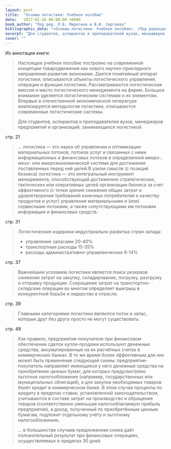 ```yaml
---
layout: post
title:  "Основы логистики: Учебное пособие"
date:   2017-02-26 00:00:00 +0000
book_author: "Под ред. Л.Б. Миротина и В.И. Сергеева"
bibliographic_data: "«Основы логистики: Учебное пособие». /Под редакцией Л.Б. Миротина и В.И. Сергеева. – М.: ИНФРА-М, 2002 г. – 200 с. (Серия «Высшее образование»)."
excerpt: "Для студентов, аспирантов и преподавателей вузов, менеджеров предприятий и организаций, занимающихся логистикой."
cover: ""
---
```


Из аннотации книги:

> Настоящее учебное пособие построено на современной концепции товародвижения как нового научно-прикладного направления развития экономики. Дается понятийный аппарат логистики, описываются объекты логистического управления, операции и функции логистики. Рассматриваются логистическая миссия и место логистического менеджмента на фирме. Большое внимание уделяется логистическим системам и их элементам. Впервые в отечественной экономической литературе анализируется методология логистики, описываются современные логистические системы.
>
> Для студентов, аспирантов и преподавателей вузов, менеджеров предприятий и организаций, занимающихся логистикой.

стр. 21

> … логистика — это наука об управлении и оптимизации материальных потоков, потоков услуг и связанных с ними информационных и финансовых потоков в определенной микро-, мезо- или макроэкономической системе для достижения поставленных перед ней целей.В узком смысле (с позиций бизнеса) логистика — это интегральный инструмент менеджмента, способствующий достижению стратегических, тактических или оперативных целей организации бизнеса за счет эффективного (с точки зрения снижения общих затрат и удовлетворения требований конечных потребителей к качеству продуктов и услуг) управления материальными и (или) сервисными потоками, а также сопутствующими им потоками информации и финансовых средств.

стр. 31

> Логистические издержки индустриально развитых стран запада:
>
> - управление запасами 20-40%
> - транспортные расходы 15-35%
> - расходы административно-управленческие 9-14%

стр. 37

> Важнейшим условием логистики является поиск резервов снижения затрат на закупку, складирование, погрузку, разгрузку и отправку продукции. Сокращение затрат на транспортно-складские операции во многом определяет выигрыш в конкурентной борьбе и лидерство в отрасли.

стр. 39

> Главными категориями логистики являются поток и запас, которые друг без друга просто не могут существовать.

стр. 49

> Как правило, предприятия-покупатели при финансовом обеспечении сделок купли-продажи используют денежные средства, аккумулированные на их расчётных счетах в коммерческих банках. В то же время более эффективным для них может быть применение следующей схемы: предприятие-покупатель направляет имеющиеся у него денежные средства на приобретение ценных бумаг, для которых предусмотрено льготное налогообложение (например, государственных или муниципальных облигаций), а для закупки необходимых товаров берёт кредит в коммерческом банке. В этом случае проценты по кредиту в пределах ставки, установленной законодательством, учитываются в составе затрат на производство и обращение товаров (соответственно уменьшая налогооблагаемую прибыль предприятия), а доход, полученный по приобретённым ценным бумагам, подлежит отдельному учёту и льготному налогообложению.
>
> … в большинстве случаев предложенная схема даёт положительный результат при финансовых операциях, осуществляемых в пределах 30 дней.

